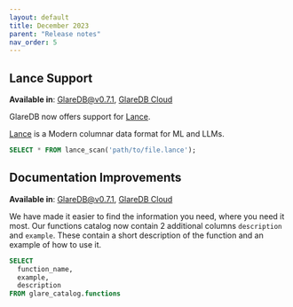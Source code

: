 ```yaml
---
layout: default
title: December 2023
parent: "Release notes"
nav_order: 5
---
```


## Lance Support

**Available in**: [GlareDB@v0.7.1], [GlareDB Cloud]

GlareDB now offers support for [Lance].

[Lance] is a Modern columnar data format for ML and LLMs.

```sql
SELECT * FROM lance_scan('path/to/file.lance');
```

## Documentation Improvements

**Available in**: [GlareDB@v0.7.1], [GlareDB Cloud]

We have made it easier to find the information you need, where you need it most.
Our functions catalog now contain 2 additional columns `description` and `example`.
These contain a short description of the function and an example of how to use it.

```sql
SELECT
  function_name,
  example,
  description
FROM glare_catalog.functions
```

[GlareDB@v0.7.1]: https://github.com/GlareDB/glaredb/releases/tag/v0.7.1
[GlareDB Cloud]: https://console.glaredb.com
[Lance]: (https://lancedb.github.io/lance/)
